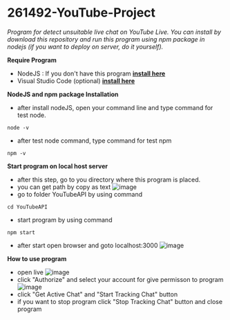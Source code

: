 # 261492-YouTube-Project
*Program for detect unsuitable live chat on YouTube Live. You can install by download this repository and run this program using npm package in nodejs (if you want to deploy on server, do it yourself).*

**Require Program**

* NodeJS : If you don't have this program **[install here](https://nodejs.org/en/download/)**
* Visual Studio Code (optional) **[install here](https://code.visualstudio.com/download)**

**NodeJS and npm package Installation**
* after install nodeJS, open your command line and type command for test node.
```
node -v
```
* after test node command, type command for test npm
```
npm -v
```

**Start program on local host server**
* after this step, go to you directory where this program is placed.
* you can get path by copy as text
![image](https://drive.google.com/uc?export=view&id=1GuwnMtjMUtC45jGoviZ0gtRTzgqmJAVt)
* go to folder YouTubeAPI by using command 
```
cd YouTubeAPI
```
* start program by using command
```
npm start
```
* after start open browser and goto localhost:3000
![image](https://drive.google.com/uc?export=view&id1QUnggLqmDPuFfYlxceLq7i1TQm1P_yyA)

**How to use program**
* open live
![image](https://drive.google.com/uc?export=view&id=1EVA3qyiYDnNv4xP1LOcAzoHlwvCGYbWO)
* click "Authorize" and select your account for give permisson to program
![image](https://drive.google.com/uc?export=view&id=1wMiE0ukDMYeovg6O1lJ6WEw-u5rlfnp3)
* click "Get Active Chat" and "Start Tracking Chat" button
* if you want to stop program click "Stop Tracking Chat" button and close program
